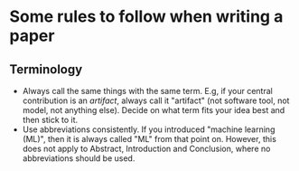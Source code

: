 # Some rules to follow when writing a paper

## Terminology

- Always call the same things with the same term. E.g, if your central contribution is an <em>artifact</em>, always call it "artifact" (not software tool, not model, not anything else). Decide on what term fits your idea best and then stick to it.
- Use abbreviations consistently. If you introduced "machine learning (ML)", then it is always called "ML" from that point on. However, this does not apply to Abstract, Introduction and Conclusion, where no abbreviations should be used.
